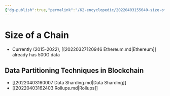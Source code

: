 ```yaml
---
{"dg-publish":true,"permalink":"/62-encyclopedic/20220403155640-size-of-a-chain/","dgHomeLink":true,"dgPassFrontmatter":false}
---
```



# Size of a Chain

- Currently (2015-2022), [[20220327120946 Ethereum.md|Ethereum]] already has 500G data

## Data Partitioning Techniques in Blockchain

- [[20220403160007 Data Sharding.md|Data Sharding]]
- [[20220403162403 Rollups.md|Rollups]]

